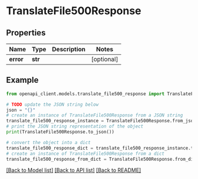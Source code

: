 # TranslateFile500Response


## Properties

Name | Type | Description | Notes
------------ | ------------- | ------------- | -------------
**error** | **str** |  | [optional] 

## Example

```python
from openapi_client.models.translate_file500_response import TranslateFile500Response

# TODO update the JSON string below
json = "{}"
# create an instance of TranslateFile500Response from a JSON string
translate_file500_response_instance = TranslateFile500Response.from_json(json)
# print the JSON string representation of the object
print(TranslateFile500Response.to_json())

# convert the object into a dict
translate_file500_response_dict = translate_file500_response_instance.to_dict()
# create an instance of TranslateFile500Response from a dict
translate_file500_response_from_dict = TranslateFile500Response.from_dict(translate_file500_response_dict)
```
[[Back to Model list]](../README.md#documentation-for-models) [[Back to API list]](../README.md#documentation-for-api-endpoints) [[Back to README]](../README.md)


